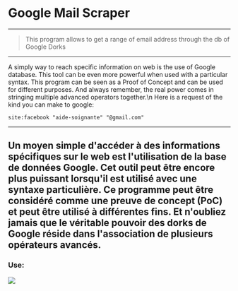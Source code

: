 # Google Mail Scraper
---------------------------------------------------------------------------------------------
> This program allows to get a range of email address through the db of Google Dorks
---------------------------------------------------------------------------------------------
A simply way to reach specific information on web is the use of Google database. This tool can be even more powerful when used with a particular syntax. This program can be seen as a Proof of Concept and can be used for different purposes. And always remember, the real power comes in stringing multiple advanced operators together.\n
Here is a request of the kind you can make to google: 
```
site:facebook "aide-soignante" "@gmail.com"
```
---------------------------------------------------------------------------------------------
Un moyen simple d'accéder à des informations spécifiques sur le web est l'utilisation de la base de données Google. Cet outil peut être encore plus puissant lorsqu'il est utilisé avec une syntaxe particulière. Ce programme peut être considéré comme une preuve de concept (PoC) et peut être utilisé à différentes fins. Et n'oubliez jamais que le véritable pouvoir des dorks de Google réside dans l'association de plusieurs opérateurs avancés. 
---------------------------------------------------------------------------------------------
### Use:
![](https://i.ibb.co/3SMSzrH/rf.gif)

